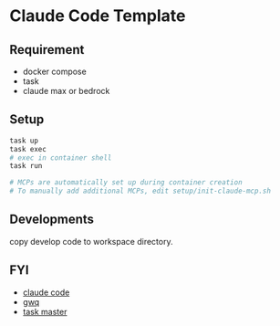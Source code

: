 # Claude Code Template

## Requirement
- docker compose
- task
- claude max or bedrock

## Setup
```bash
task up
task exec
# exec in container shell
task run

# MCPs are automatically set up during container creation
# To manually add additional MCPs, edit setup/init-claude-mcp.sh
```

## Developments
copy develop code to workspace directory.

## FYI
- [claude code](https://github.com/anthropics/claude-code)
- [gwq](https://github.com/d-kuro/gwq)
- [task master](https://github.com/eyaltoledano/claude-task-master)